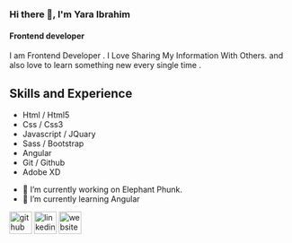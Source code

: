 
### Hi there 👋, I'm Yara Ibrahim
#### Frontend developer
<!-- ![Frontend developer](https://arturssmirnovs.github.io/github-profile-readme-generator/images/banner.png) -->

I am Frontend Developer . I Love Sharing My Information With Others. and also love to learn something new every single time .

## Skills and Experience
* Html / Html5
* Css / Css3
* Javascript / JQuary
* Sass / Bootstrap
* Angular
* Git / Github
* Adobe XD

- 🔭 I’m currently working on Elephant Phunk.
- 🌱 I’m currently learning Angular 


[<img src='https://cdn.jsdelivr.net/npm/simple-icons@3.0.1/icons/github.svg' alt='github' height='40'>](https://github.com/Yarahegazy502)  [<img src='https://cdn.jsdelivr.net/npm/simple-icons@3.0.1/icons/linkedin.svg' alt='linkedin' height='40'>](https://www.linkedin.com/in/yara-hegazy-61b208190/)  [<img src='https://cdn.jsdelivr.net/npm/simple-icons@3.0.1/icons/icloud.svg' alt='website' height='40'>](yaraibrahim.netlify.app)  


